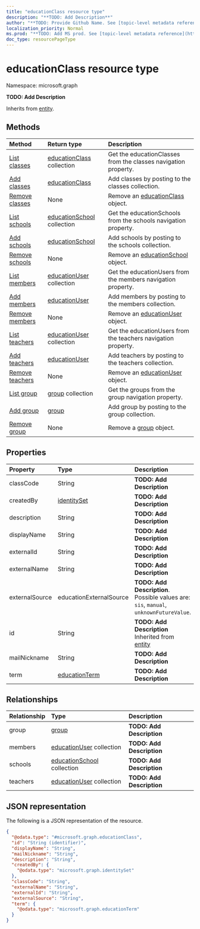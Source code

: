 ```yaml
---
title: "educationClass resource type"
description: "**TODO: Add Description**"
author: "**TODO: Provide Github Name. See [topic-level metadata reference](https://msgo.azurewebsites.net/add/document/guidelines/metadata.html#topic-level-metadata)**"
localization_priority: Normal
ms.prod: "**TODO: Add MS prod. See [topic-level metadata reference](https://msgo.azurewebsites.net/add/document/guidelines/metadata.html#topic-level-metadata)**"
doc_type: resourcePageType
---
```


# educationClass resource type


Namespace: microsoft.graph

**TODO: Add Description**


Inherits from [entity](../resources/entity.md).

## Methods
|Method|Return type|Description|
|:---|:---|:---|
|[List classes](../api/educationuser-list-classes.md)|[educationClass](../resources/educationclass.md) collection|Get the educationClasses from the classes navigation property.|
|[Add classes](../api/educationuser-post-classes.md)|[educationClass](../resources/educationclass.md)|Add classes by posting to the classes collection.|
|[Remove classes](../api/educationuser-delete-classes.md)|None|Remove an [educationClass](../resources/educationclass.md) object.|
|[List schools](../api/educationclass-list-schools.md)|[educationSchool](../resources/educationschool.md) collection|Get the educationSchools from the schools navigation property.|
|[Add schools](../api/educationclass-post-schools.md)|[educationSchool](../resources/educationschool.md)|Add schools by posting to the schools collection.|
|[Remove schools](../api/educationclass-delete-schools.md)|None|Remove an [educationSchool](../resources/educationschool.md) object.|
|[List members](../api/educationclass-list-members.md)|[educationUser](../resources/educationuser.md) collection|Get the educationUsers from the members navigation property.|
|[Add members](../api/educationclass-post-members.md)|[educationUser](../resources/educationuser.md)|Add members by posting to the members collection.|
|[Remove members](../api/educationclass-delete-members.md)|None|Remove an [educationUser](../resources/educationuser.md) object.|
|[List teachers](../api/educationclass-list-teachers.md)|[educationUser](../resources/educationuser.md) collection|Get the educationUsers from the teachers navigation property.|
|[Add teachers](../api/educationclass-post-teachers.md)|[educationUser](../resources/educationuser.md)|Add teachers by posting to the teachers collection.|
|[Remove teachers](../api/educationclass-delete-teachers.md)|None|Remove an [educationUser](../resources/educationuser.md) object.|
|[List group](../api/educationclass-list-group.md)|[group](../resources/group.md) collection|Get the groups from the group navigation property.|
|[Add group](../api/educationclass-post-group.md)|[group](../resources/group.md)|Add group by posting to the group collection.|
|[Remove group](../api/educationclass-delete-group.md)|None|Remove a [group](../resources/group.md) object.|

## Properties
|Property|Type|Description|
|:---|:---|:---|
|classCode|String|**TODO: Add Description**|
|createdBy|[identitySet](../resources/identityset.md)|**TODO: Add Description**|
|description|String|**TODO: Add Description**|
|displayName|String|**TODO: Add Description**|
|externalId|String|**TODO: Add Description**|
|externalName|String|**TODO: Add Description**|
|externalSource|educationExternalSource|**TODO: Add Description**. Possible values are: `sis`, `manual`, `unknownFutureValue`.|
|id|String|**TODO: Add Description** Inherited from [entity](../resources/entity.md)|
|mailNickname|String|**TODO: Add Description**|
|term|[educationTerm](../resources/educationterm.md)|**TODO: Add Description**|

## Relationships
|Relationship|Type|Description|
|:---|:---|:---|
|group|[group](../resources/group.md)|**TODO: Add Description**|
|members|[educationUser](../resources/educationuser.md) collection|**TODO: Add Description**|
|schools|[educationSchool](../resources/educationschool.md) collection|**TODO: Add Description**|
|teachers|[educationUser](../resources/educationuser.md) collection|**TODO: Add Description**|

## JSON representation
The following is a JSON representation of the resource.
<!-- {
  "blockType": "resource",
  "keyProperty": "id",
  "@odata.type": "microsoft.graph.educationClass",
  "baseType": "microsoft.graph.entity",
  "openType": false
}
-->
``` json
{
  "@odata.type": "#microsoft.graph.educationClass",
  "id": "String (identifier)",
  "displayName": "String",
  "mailNickname": "String",
  "description": "String",
  "createdBy": {
    "@odata.type": "microsoft.graph.identitySet"
  },
  "classCode": "String",
  "externalName": "String",
  "externalId": "String",
  "externalSource": "String",
  "term": {
    "@odata.type": "microsoft.graph.educationTerm"
  }
}
```

